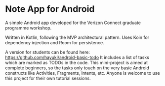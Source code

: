 # Note App for Android
A simple Android app developed for the Verizon Connect graduate programme workshop. 

Written in Kotlin, following the MVP architectural pattern. Uses Koin for dependency injection and Room for persistence.

A version for students can be found here: https://github.com/hayuki/android-basic-todo It includes a list of tasks which are marked as TODOs in the code. This mini-project is aimed at complete beginners, so the tasks only touch on the very basic Android constructs like Activities, Fragments, Intents, etc. Anyone is welcome to use this project for their own tutorial sessions.
